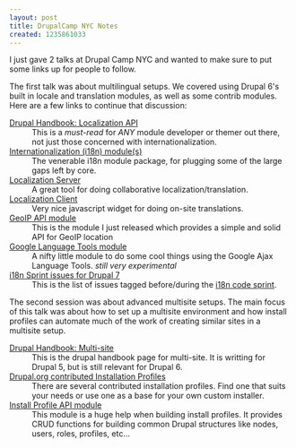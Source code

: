 ```yaml
--- 
layout: post
title: DrupalCamp NYC Notes
created: 1235861033
---
```

I just gave 2 talks at Drupal Camp NYC and wanted to make sure to put some links up for people to follow.

The first talk was about multilingual setups. We covered using Drupal 6's built in locale and translation modules, as well as some contrib modules.  Here are a few links to continue that discussion:
<dl>
<dt><a href="http://drupal.org/node/322729">Drupal Handbook: Localization API</a></dt>
<dd>This is a <em>must-read</em> for <em>ANY</em> module developer or themer out there, not just those concerned with internationalization.</dd>
<dt><a href="http://drupal.org/project/i18n">Internationalization (i18n) module(s)</a></dt>
<dd>The venerable i18n module package, for plugging some of the large gaps left by core.</dd>
<dt><a href="http://drupal.org/project/l10n_server">Localization Server</a></dt>
<dd>A great tool for doing collaborative localization/translation.</dd>
<dt><a href="http://drupal.org/project/l10n_client">Localization Client</a></dt>
<dd>Very nice javascript widget for doing on-site translations.</dd>
<dt><a href="http://drupal.org/project/geoip">GeoIP API module</a></dt>
<dd>This is the module I just released which provides a simple and solid API for GeoIP location</dd>
<dt><a href="http://drupal.org/project/google_language">Google Language Tools module</a></dt>
<dd>A nifty little module to do some cool things using the Google Ajax Language Tools.  <em>still very experimental</em></dd>
<dt><a href="http://drupal.org/project/issues/3060/term/301">i18n Sprint issues for Drupal 7</a></dt>
<dd>This is the list of issues tagged before/during the <a href="http://groups.drupal.org/node/18812">i18n code sprint</a>.</dd>
</dl>

The second session was about advanced multisite setups.  The main focus of this talk was about how to set up a multisite environment and how install profiles can automate much of the work of creating similar sites in a multisite setup.

<dl>
<dt><a href="http://drupal.org/getting-started/5/install/multi-site">Drupal Handbook: Multi-site</a></dt>
<dd>This is the drupal handbook page for multi-site.  It is writting for Drupal 5, but is still relevant for Drupal 6.</dd>
<dt><a href="http://drupal.org/project/installation+profiles">Drupal.org contributed Installation Profiles</a></dt>
<dd>There are several contributed installation profiles.  Find one that suits your needs or use one as a base for your own custom installer.</dd>
<dt><a href="http://drupal.org/project/install_profile_api">Install Profile API module</a></dt>
<dd>This module is a huge help when building install profiles. It provides CRUD functions for building common Drupal structures like nodes, users, roles, profiles, etc...</dd>
</dl>
